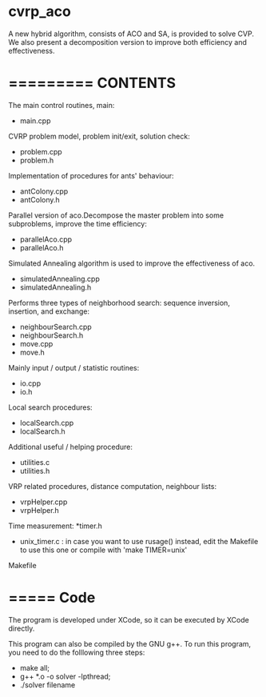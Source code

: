 # cvrp_aco
A new hybrid algorithm, consists of ACO and SA, is provided to solve CVP. We also present a decomposition version to improve both efficiency and effectiveness. 

=========
CONTENTS
=========


The main control routines, main:
* main.cpp

CVRP problem model, problem init/exit, solution check:
* problem.cpp
* problem.h

Implementation of procedures for ants' behaviour:
* antColony.cpp
* antColony.h

Parallel version of aco.Decompose the master problem into some subproblems, improve the time efficiency:
* parallelAco.cpp
* parallelAco.h

Simulated Annealing algorithm is used to improve the effectiveness of aco.
* simulatedAnnealing.cpp
* simulatedAnnealing.h

Performs three types of neighborhood search: sequence inversion, insertion, and exchange:
* neighbourSearch.cpp
* neighbourSearch.h
* move.cpp
* move.h

Mainly input / output / statistic routines:
* io.cpp
* io.h

Local search procedures:
* localSearch.cpp
* localSearch.h

Additional useful / helping procedure:
* utilities.c
* utilities.h

VRP related procedures, distance computation, neighbour lists:
* vrpHelper.cpp
* vrpHelper.h

Time measurement:
*timer.h 
* unix_timer.c : in case you want to use rusage() instead, edit the
Makefile to use this one or compile with 'make TIMER=unix'

Makefile

=====
Code
=====

The program is developed under XCode, so it can be executed by XCode directly.

This program can also be compiled by the GNU g++. To run this program, you need to do the folllowing three steps:

* make all;
* g++ *.o -o solver -lpthread;
* ./solver filename


